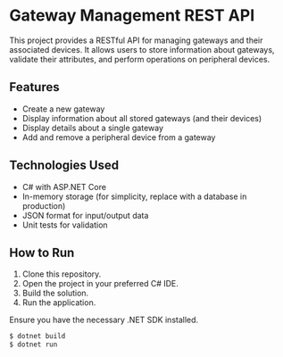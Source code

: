 # Gateway Management REST API

This project provides a RESTful API for managing gateways and their associated devices. It allows users to store information about gateways, validate their attributes, and perform operations on peripheral devices.

## Features

- Create a new gateway
- Display information about all stored gateways (and their devices)
- Display details about a single gateway
- Add and remove a peripheral device from a gateway

## Technologies Used

- C# with ASP.NET Core
- In-memory storage (for simplicity, replace with a database in production)
- JSON format for input/output data
- Unit tests for validation

## How to Run

1. Clone this repository.
2. Open the project in your preferred C# IDE.
3. Build the solution.
4. Run the application.

Ensure you have the necessary .NET SDK installed.

```bash
$ dotnet build
$ dotnet run
